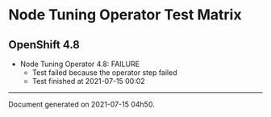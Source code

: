
Node Tuning Operator Test Matrix
================================

OpenShift 4.8
-------------


* Node Tuning Operator 4.8: FAILURE
  - Test failed because the operator step failed
  - Test finished at 2021-07-15 00:02


---
Document generated on 2021-07-15 04h50.
